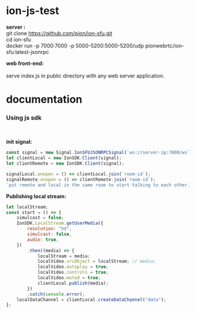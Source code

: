 # ion-js-test

<strong>server : </strong></br>
git clone https://github.com/pion/ion-sfu.git </br>
cd ion-sfu</br>
docker run -p 7000:7000 -p 5000-5200:5000-5200/udp pionwebrtc/ion-sfu:latest-jsonrpc</br>

<strong>web front-end:</strong></br>
</br>
serve index.js in public directory with any web server application.</br>

# documentation

<h3>Using js sdk</h3> </br>

<strong>init signal: </strong></br>
```javascript
const signal = new Signal.IonSFUJSONRPCSignal(`ws://server-ip:7000/ws`); 
let clientLocal = new IonSDK.Client(signal);  
let clientRemote = new IonSDK.Client(signal);

signalLocal.onopen = () => clientLocal.join(`room-id`);
signalRemote.onopen = () => clientRemote.join(`room-id`);  
`put remote and local in the same room to start talking to each other.`
```

<strong>Publishing local stream: </strong></br>
```javascript
let localStream;
const start = () => {
    simulcast = false;
    IonSDK.LocalStream.getUserMedia({
        resolution: "hd",
        simulcast: false,
        audio: true,
    })
        .then((media) => {
            localStream = media;
            localVideo.srcObject = localStream; // media;
            localVideo.autoplay = true;
            localVideo.controls = true;
            localVideo.muted = true;
            clientLocal.publish(media);
        })
        .catch(console.error);
    localDataChannel = clientLocal.createDataChannel("data");
};
```
